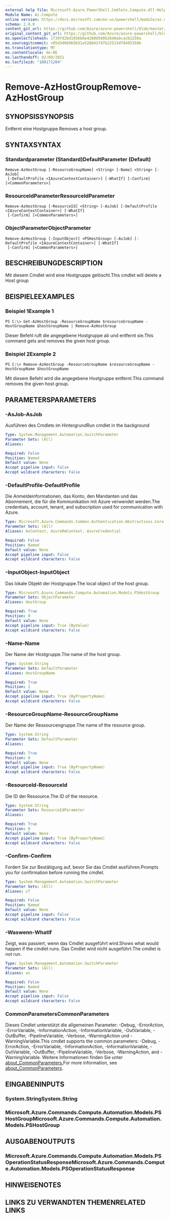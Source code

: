 ```yaml
---
external help file: Microsoft.Azure.PowerShell.Cmdlets.Compute.dll-Help.xml
Module Name: Az.Compute
online version: https://docs.microsoft.com/en-us/powershell/module/az.compute/remove-azhostgroup
schema: 2.0.0
content_git_url: https://github.com/Azure/azure-powershell/blob/master/src/Compute/Compute/help/Remove-AzHostGroup.md
original_content_git_url: https://github.com/Azure/azure-powershell/blob/master/src/Compute/Compute/help/Remove-AzHostGroup.md
ms.openlocfilehash: 17397d2bd1056b6e4280d560b2640abcacb1250a
ms.sourcegitcommit: c05d3d669b5631e526841f47b22513d78495350b
ms.translationtype: MT
ms.contentlocale: de-DE
ms.lasthandoff: 02/09/2021
ms.locfileid: "100171204"
---
```

# <span data-ttu-id="06128-101">Remove-AzHostGroup</span><span class="sxs-lookup"><span data-stu-id="06128-101">Remove-AzHostGroup</span></span>

## <span data-ttu-id="06128-102">SYNOPSIS</span><span class="sxs-lookup"><span data-stu-id="06128-102">SYNOPSIS</span></span>
<span data-ttu-id="06128-103">Entfernt eine Hostgruppe.</span><span class="sxs-lookup"><span data-stu-id="06128-103">Removes a host group.</span></span>

## <span data-ttu-id="06128-104">SYNTAX</span><span class="sxs-lookup"><span data-stu-id="06128-104">SYNTAX</span></span>

### <span data-ttu-id="06128-105">Standardparameter (Standard)</span><span class="sxs-lookup"><span data-stu-id="06128-105">DefaultParameter (Default)</span></span>
```
Remove-AzHostGroup [-ResourceGroupName] <String> [-Name] <String> [-AsJob]
 [-DefaultProfile <IAzureContextContainer>] [-WhatIf] [-Confirm] [<CommonParameters>]
```

### <span data-ttu-id="06128-106">ResourceIdParameter</span><span class="sxs-lookup"><span data-stu-id="06128-106">ResourceIdParameter</span></span>
```
Remove-AzHostGroup [-ResourceId] <String> [-AsJob] [-DefaultProfile <IAzureContextContainer>] [-WhatIf]
 [-Confirm] [<CommonParameters>]
```

### <span data-ttu-id="06128-107">ObjectParameter</span><span class="sxs-lookup"><span data-stu-id="06128-107">ObjectParameter</span></span>
```
Remove-AzHostGroup [-InputObject] <PSHostGroup> [-AsJob] [-DefaultProfile <IAzureContextContainer>] [-WhatIf]
 [-Confirm] [<CommonParameters>]
```

## <span data-ttu-id="06128-108">BESCHREIBUNG</span><span class="sxs-lookup"><span data-stu-id="06128-108">DESCRIPTION</span></span>
<span data-ttu-id="06128-109">Mit diesem Cmdlet wird eine Hostgruppe gelöscht.</span><span class="sxs-lookup"><span data-stu-id="06128-109">This cmdlet will delete a Host group</span></span>

## <span data-ttu-id="06128-110">BEISPIELE</span><span class="sxs-lookup"><span data-stu-id="06128-110">EXAMPLES</span></span>

### <span data-ttu-id="06128-111">Beispiel 1</span><span class="sxs-lookup"><span data-stu-id="06128-111">Example 1</span></span>
```
PS C:\> Get-AzHostGroup -ResourceGroupName $resourceGroupName -HostGroupName $hostGroupName | Remove-AzHostGroup
```

<span data-ttu-id="06128-112">Dieser Befehl ruft die angegebene Hostgruppe ab und entfernt sie.</span><span class="sxs-lookup"><span data-stu-id="06128-112">This command gets and removes the given host group.</span></span>

### <span data-ttu-id="06128-113">Beispiel 2</span><span class="sxs-lookup"><span data-stu-id="06128-113">Example 2</span></span>
```
PS C:\> Remove-AzHostGroup -ResourceGroupName $resourceGroupName -HostGroupName $hostGroupName
```

<span data-ttu-id="06128-114">Mit diesem Befehl wird die angegebene Hostgruppe entfernt.</span><span class="sxs-lookup"><span data-stu-id="06128-114">This command removes the given host group.</span></span>

## <span data-ttu-id="06128-115">PARAMETERS</span><span class="sxs-lookup"><span data-stu-id="06128-115">PARAMETERS</span></span>

### <span data-ttu-id="06128-116">-AsJob</span><span class="sxs-lookup"><span data-stu-id="06128-116">-AsJob</span></span>
<span data-ttu-id="06128-117">Ausführen des Cmdlets im Hintergrund</span><span class="sxs-lookup"><span data-stu-id="06128-117">Run cmdlet in the background</span></span>

```yaml
Type: System.Management.Automation.SwitchParameter
Parameter Sets: (All)
Aliases:

Required: False
Position: Named
Default value: None
Accept pipeline input: False
Accept wildcard characters: False
```

### <span data-ttu-id="06128-118">-DefaultProfile</span><span class="sxs-lookup"><span data-stu-id="06128-118">-DefaultProfile</span></span>
<span data-ttu-id="06128-119">Die Anmeldeinformationen, das Konto, den Mandanten und das Abonnement, die für die Kommunikation mit Azure verwendet werden.</span><span class="sxs-lookup"><span data-stu-id="06128-119">The credentials, account, tenant, and subscription used for communication with Azure.</span></span>

```yaml
Type: Microsoft.Azure.Commands.Common.Authentication.Abstractions.Core.IAzureContextContainer
Parameter Sets: (All)
Aliases: AzContext, AzureRmContext, AzureCredential

Required: False
Position: Named
Default value: None
Accept pipeline input: False
Accept wildcard characters: False
```

### <span data-ttu-id="06128-120">-InputObject</span><span class="sxs-lookup"><span data-stu-id="06128-120">-InputObject</span></span>
<span data-ttu-id="06128-121">Das lokale Objekt der Hostgruppe.</span><span class="sxs-lookup"><span data-stu-id="06128-121">The local object of the host group.</span></span>

```yaml
Type: Microsoft.Azure.Commands.Compute.Automation.Models.PSHostGroup
Parameter Sets: ObjectParameter
Aliases: HostGroup

Required: True
Position: 0
Default value: None
Accept pipeline input: True (ByValue)
Accept wildcard characters: False
```

### <span data-ttu-id="06128-122">-Name</span><span class="sxs-lookup"><span data-stu-id="06128-122">-Name</span></span>
<span data-ttu-id="06128-123">Der Name der Hostgruppe.</span><span class="sxs-lookup"><span data-stu-id="06128-123">The name of the host group.</span></span>

```yaml
Type: System.String
Parameter Sets: DefaultParameter
Aliases: HostGroupName

Required: True
Position: 1
Default value: None
Accept pipeline input: True (ByPropertyName)
Accept wildcard characters: False
```

### <span data-ttu-id="06128-124">-ResourceGroupName</span><span class="sxs-lookup"><span data-stu-id="06128-124">-ResourceGroupName</span></span>
<span data-ttu-id="06128-125">Der Name der Ressourcengruppe.</span><span class="sxs-lookup"><span data-stu-id="06128-125">The name of the resource group.</span></span>

```yaml
Type: System.String
Parameter Sets: DefaultParameter
Aliases:

Required: True
Position: 0
Default value: None
Accept pipeline input: True (ByPropertyName)
Accept wildcard characters: False
```

### <span data-ttu-id="06128-126">-ResourceId</span><span class="sxs-lookup"><span data-stu-id="06128-126">-ResourceId</span></span>
<span data-ttu-id="06128-127">Die ID der Ressource.</span><span class="sxs-lookup"><span data-stu-id="06128-127">The ID of the resource.</span></span>

```yaml
Type: System.String
Parameter Sets: ResourceIdParameter
Aliases:

Required: True
Position: 0
Default value: None
Accept pipeline input: True (ByPropertyName)
Accept wildcard characters: False
```

### <span data-ttu-id="06128-128">-Confirm</span><span class="sxs-lookup"><span data-stu-id="06128-128">-Confirm</span></span>
<span data-ttu-id="06128-129">Fordert Sie zur Bestätigung auf, bevor Sie das Cmdlet ausführen.</span><span class="sxs-lookup"><span data-stu-id="06128-129">Prompts you for confirmation before running the cmdlet.</span></span>

```yaml
Type: System.Management.Automation.SwitchParameter
Parameter Sets: (All)
Aliases: cf

Required: False
Position: Named
Default value: None
Accept pipeline input: False
Accept wildcard characters: False
```

### <span data-ttu-id="06128-130">-Waswenn</span><span class="sxs-lookup"><span data-stu-id="06128-130">-WhatIf</span></span>
<span data-ttu-id="06128-131">Zeigt, was passiert, wenn das Cmdlet ausgeführt wird.</span><span class="sxs-lookup"><span data-stu-id="06128-131">Shows what would happen if the cmdlet runs.</span></span>
<span data-ttu-id="06128-132">Das Cmdlet wird nicht ausgeführt.</span><span class="sxs-lookup"><span data-stu-id="06128-132">The cmdlet is not run.</span></span>

```yaml
Type: System.Management.Automation.SwitchParameter
Parameter Sets: (All)
Aliases: wi

Required: False
Position: Named
Default value: None
Accept pipeline input: False
Accept wildcard characters: False
```

### <span data-ttu-id="06128-133">CommonParameters</span><span class="sxs-lookup"><span data-stu-id="06128-133">CommonParameters</span></span>
<span data-ttu-id="06128-134">Dieses Cmdlet unterstützt die allgemeinen Parameter: -Debug, -ErrorAction, -ErrorVariable, -InformationAction, -InformationVariable, -OutVariable, -OutBuffer, -PipelineVariable, -Verbose, -WarningAction und -WarningVariable.</span><span class="sxs-lookup"><span data-stu-id="06128-134">This cmdlet supports the common parameters: -Debug, -ErrorAction, -ErrorVariable, -InformationAction, -InformationVariable, -OutVariable, -OutBuffer, -PipelineVariable, -Verbose, -WarningAction, and -WarningVariable.</span></span> <span data-ttu-id="06128-135">Weitere Informationen finden Sie unter [about_CommonParameters.](http://go.microsoft.com/fwlink/?LinkID=113216)</span><span class="sxs-lookup"><span data-stu-id="06128-135">For more information, see [about_CommonParameters](http://go.microsoft.com/fwlink/?LinkID=113216).</span></span>

## <span data-ttu-id="06128-136">EINGABEN</span><span class="sxs-lookup"><span data-stu-id="06128-136">INPUTS</span></span>

### <span data-ttu-id="06128-137">System.String</span><span class="sxs-lookup"><span data-stu-id="06128-137">System.String</span></span>

### <span data-ttu-id="06128-138">Microsoft.Azure.Commands.Compute.Automation.Models.PSHostGroup</span><span class="sxs-lookup"><span data-stu-id="06128-138">Microsoft.Azure.Commands.Compute.Automation.Models.PSHostGroup</span></span>

## <span data-ttu-id="06128-139">AUSGABEN</span><span class="sxs-lookup"><span data-stu-id="06128-139">OUTPUTS</span></span>

### <span data-ttu-id="06128-140">Microsoft.Azure.Commands.Compute.Automation.Models.PSOperationStatusResponse</span><span class="sxs-lookup"><span data-stu-id="06128-140">Microsoft.Azure.Commands.Compute.Automation.Models.PSOperationStatusResponse</span></span>

## <span data-ttu-id="06128-141">HINWEISE</span><span class="sxs-lookup"><span data-stu-id="06128-141">NOTES</span></span>

## <span data-ttu-id="06128-142">LINKS ZU VERWANDTEN THEMEN</span><span class="sxs-lookup"><span data-stu-id="06128-142">RELATED LINKS</span></span>
